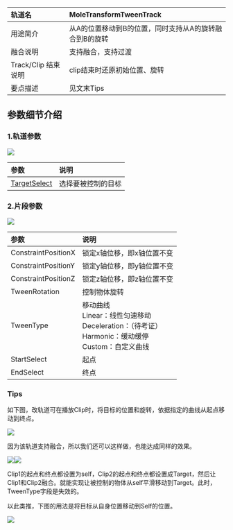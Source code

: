 | 轨道名 | MoleTransformTweenTrack |
| :--- | :--- |
| 用途简介 | 从A的位置移动到B的位置，同时支持从A的旋转融合到B的旋转 |
| 融合说明 | 支持融合，支持过渡 |
| Track/Clip 结束说明 | clip结束时还原初始位置、旋转 |
| 要点描述 | 见文末Tips |


## 参数细节介绍
### 1.轨道参数
![](https://cdn.nlark.com/yuque/0/2024/png/22817384/1713942974978-e0c98aef-6fa0-4401-adbe-bdb2ec6d91e4.png)

| **参数** | **说明** |
| :--- | :--- |
| [<u>TargetSelect</u>](https://thoughts.teambition.com/workspaces/5df8bf6497d77a00134e3c27/docs/60cab52041cef6000179ed2a) | 选择要被控制的目标 |


### 2.片段参数
![](https://cdn.nlark.com/yuque/0/2024/png/22817384/1713942975219-147e378d-8f8d-45b4-9dd4-8a117428c2f8.png)

| **参数** | **说明** |
| :--- | :--- |
| ConstraintPositionX | 锁定x轴位移，即x轴位置不变 |
| ConstraintPositionY | 锁定y轴位移，即y轴位置不变 |
| ConstraintPositionZ | 锁定z轴位移，即z轴位置不变 |
| TweenRotation | 控制物体旋转 |
| TweenType | 移动曲线<br/>Linear：线性匀速移动<br/>Deceleration：（待考证）<br/>Harmonic：缓动缓停<br/>Custom：自定义曲线 |
| StartSelect | 起点 |
| EndSelect | 终点 |


### Tips
如下图，改轨道可在播放Clip时，将目标的位置和旋转，依据指定的曲线从起点移动到终点。

![](https://cdn.nlark.com/yuque/0/2024/png/22817384/1713942975467-6a45f735-8542-4407-b400-a87449e4ed05.png)

因为该轨道支持融合，所以我们还可以这样做，也能达成同样的效果。

![](https://cdn.nlark.com/yuque/0/2024/png/22817384/1713942975687-a1845ef7-e927-4b92-bb40-23851b3b484a.png)![](https://cdn.nlark.com/yuque/0/2024/png/22817384/1713942976014-7e0e91c2-d1de-4729-b31c-2ffe5aa4b256.png)

Clip1的起点和终点都设置为self，Clip2的起点和终点都设置成Target，然后让Clip1和Clip2融合。就能实现让被控制的物体从self平滑移动到Target。此时，TweenType字段是失效的。

以此类推，下图的用法是将目标从自身位置移动到Self的位置。

![](https://cdn.nlark.com/yuque/0/2024/png/22817384/1713942976260-df4ebdd6-30cb-4c4d-8f53-d9e8b04ab111.png)

